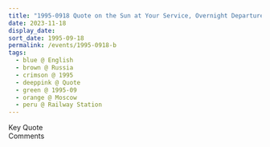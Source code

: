 ```yaml
---
title: "1995-0918 Quote on the Sun at Your Service, Overnight Departure, Railway Station, Moscow, Russia"
date: 2023-11-18
display_date: 
sort_date: 1995-09-18
permalink: /events/1995-0918-b
tags:
  - blue @ English
  - brown @ Russia
  - crimson @ 1995
  - deeppink @ Quote
  - green @ 1995-09
  - orange @ Moscow
  - peru @ Railway Station
---
```


<wave-list>
  <list-title color="green" width="75">Key Quote</list-title>
  <list-item color="BlanchedAlmond"  width="200"></list-item>
  <list-item color="Lavender"></list-item>
  <list-item color="BlanchedAlmond"></list-item>
</wave-list>

<br>

<wave-list>
  <list-title color="green" width="75">Comments</list-title>
  <list-item color="BlanchedAlmond"  width="200"></list-item>
  <list-item color="Lavender"></list-item>
  <list-item color="BlanchedAlmond"></list-item>
</wave-list>